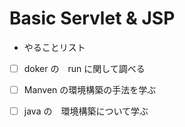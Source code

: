 # Basic Servlet & JSP 
- やることリスト

- [ ] doker の　run に関して調べる

- [ ] Manven の環境構築の手法を学ぶ

- [ ] java の　環境構築について学ぶ